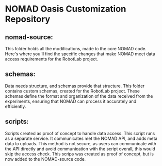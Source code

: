 # NOMAD Oasis Customization Repository 

## nomad-source:
This folder holds all the modifications, made to the core NOMAD code. Here's where you'll find the specific changes that make NOMAD meet data access requirements for the RobotLab project. 

## schemas:
Data needs structure, and schemas provide that structure. This folder contains custom schemas, created for the RobotLab project. These schemas define the format and organization of the data received from the experiments, ensuring that NOMAD can process it accurately and efficiently.

## scripts:
Scripts created as proof of concept to handle data access. This script runs as a separate service. It communicates met the NOMAD API, and adds meta data to uploads. This method is not secure, as users can communicate with the API directly and avoid communication with the script overall, this would skip the access check. 
This scrips was created as proof of concept, but is now added to the NOMAD-source code. 

